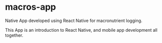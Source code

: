 # macros-app
Native App developed using React Native for macronutrient logging.

This App is an introduction to React Native, and mobile app development all together.
